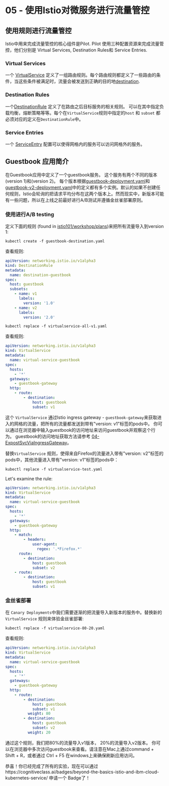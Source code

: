 # 05 - 使用Istio对微服务进行流量管控

## 使用规则进行流量管控
Istio中用来完成流量管控的核心组件是Pilot.  Pilot 使用三种配置资源来完成流量管控，他们分别是  Virtual Services, Destination Rules和 Service Entries.

### Virtual Services
一个 [VirtualService](https://istio.io/docs/reference/config/istio.networking.v1alpha3/#VirtualService) 定义了一组路由规则。每个路由规则都定义了一些路由的条件，当这些条件被满足时，流量会被发送到正确的目的地[destination](https://istio.io/docs/reference/config/istio.networking.v1alpha3.html#Destination).

### Destination Rules
一个[DestinationRule](https://istio.io/docs/reference/config/istio.networking.v1alpha3/#Destination) 定义了在路由之后目标服务的相关规则。 可以在其中指定负载均衡，熔断策略等等。每个在`VirtualService`规则中指定的`host` 和 `subset` 都必须对应的定义在`DestinationRule`中。


### Service Entries
一个 [ServiceEntry](https://istio.io/docs/reference/config/istio.networking.v1alpha3.html#ServiceEntry) 配置可以使得网格内的服务可以访问网格外的服务。

## Guestbook 应用简介
在Guestbook应用中定义了一个guestbook服务。 这个服务有两个不同的版本(version 1)和(version 2)。 每个版本根据[guestbook-deployment.yaml](https://github.com/linsun/examples/blob/master/guestbook-go/guestbook-deployment.yaml)和 [guestbook-v2-deployment.yaml](https://github.com/linsun/examples/blob/master/guestbook-go/guestbook-v2-deployment.yaml)中的定义都有多个实例。默认的如果不创建任何规则，Istio会轮询的把请求平均分布在这两个版本上。然而现实中，新版本可能有一些问题，所以在上线之前最好进行A/B测试并遵循金丝雀部署原则。


### 使用进行A/B testing 
定义下面的规则 (found in [istio101/workshop/plans](https://github.com/IBM/istio101/tree/master/workshop/plans))来把所有流量导入到version 1:

```shell
kubectl create -f guestbook-destination.yaml
```
查看规则:
```yaml
apiVersion: networking.istio.io/v1alpha3
kind: DestinationRule
metadata:
  name: destination-guestbook
spec:
  host: guestbook
  subsets:
    - name: v1
      labels:
        version: '1.0'
    - name: v2
      labels:
        version: '2.0'
```

```shell
kubectl replace -f virtualservice-all-v1.yaml
```
查看规则:
```yaml
apiVersion: networking.istio.io/v1alpha3
kind: VirtualService
metadata:
  name: virtual-service-guestbook
spec:
  hosts:
    - '*'
  gateways:
    - guestbook-gateway
  http:
    - route:
        - destination:
            host: guestbook
            subset: v1
```

这个 `VirtualService` 通过Istio ingress gateway - `guestbook-gateway`来获取进入的网格的流量，把所有的流量都发送到带有"version: v1"标签的pods中。 你可以通过在浏览器中输入guestbook的访问地址来访问guestbook并观察这个行为。 guestbook的访问地址获取方法请参考 [04-ExpostSvcViaIngressGateway](../04-ExpostSvcViaIngressGateway/README.md)。


替换`VirtualService` 规则，使得来自Firefox的流量进入带有"version: v2"标签的pods中，其他流量进入带有"version: v1"标签的pods中：

```shell
kubectl replace -f virtualservice-test.yaml
```
Let's examine the rule:
```yaml
apiVersion: networking.istio.io/v1alpha3
kind: VirtualService
metadata:
  name: virtual-service-guestbook
spec:
  hosts:
    - '*'
  gateways:
    - guestbook-gateway
  http:
    - match:
        - headers:
            user-agent:
              regex: '.*Firefox.*'
      route:
        - destination:
            host: guestbook
            subset: v2
    - route:
        - destination:
            host: guestbook
            subset: v1
```



### 金丝雀部署
在 `Canary Deployments`中我们需要逐渐的把流量导入新版本的服务中。替换新的 `VirtualService` 规则来体验金丝雀部署:

```shell
kubectl replace -f virtualservice-80-20.yaml
```
查看规则:
```yaml
apiVersion: networking.istio.io/v1alpha3
kind: VirtualService
metadata:
  name: virtual-service-guestbook
spec:
  hosts:
    - '*'
  gateways:
    - guestbook-gateway
  http:
    - route:
        - destination:
            host: guestbook
            subset: v1
          weight: 80
        - destination:
            host: guestbook
            subset: v2
          weight: 20
```
通过这个规则，我们把80%的流量导入v1版本， 20%的流量导入v2版本。
你可以在浏览器中多次访问guestbook来查看。请注意在Mac上通过command + Shift + R，或者通过 Ctrl + F5 在windows上来确保刷新应用访问。


恭喜！你已经完成了所有的实验，现在可以通过https://cognitiveclass.ai/badges/beyond-the-basics-istio-and-ibm-cloud-kubernetes-service/ 申请一个
Badge了！
